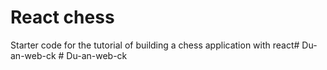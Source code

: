 # React chess

Starter code for the tutorial of building a chess application with react#   D u - a n - w e b - c k  
 #   D u - a n - w e b - c k  
 